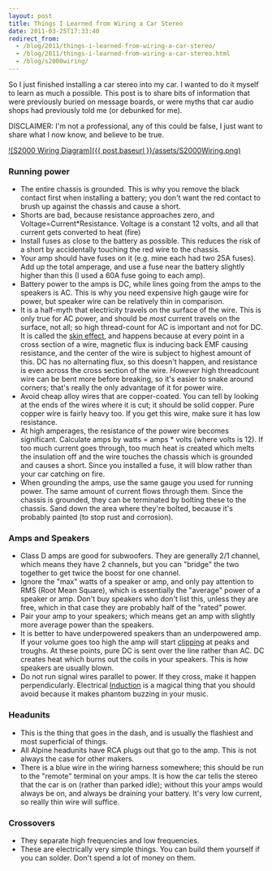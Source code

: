 ```yaml
---
layout: post
title: Things I Learned from Wiring a Car Stereo
date: 2011-03-25T17:33:40
redirect_from:
  - /blog/2011/things-i-learned-from-wiring-a-car-stereo/
  - /blog/2011/things-i-learned-from-wiring-a-car-stereo.html
  - /blog/s2000wiring/
---
```


So I just finished installing a car stereo into my car. I wanted to
do it myself to learn as much a possible. This post is to share bits of
information that were previously buried on message boards, or were myths that
car audio shops had previously told me (or debunked for me).

DISCLAIMER: I'm not a professional, any of this could be false, I just want to
share what I now know, and believe to be true.

[![S2000 Wiring Diagram]({{ post.baseurl }}/assets/S2000Wiring.png)](http://philihp.com/assets/S2000Wiring.png)

### Running power

- The entire chassis is grounded. This is why you remove the black contact
  first when installing a battery; you don't want the red contact to brush up
  against the chassis and cause a short.
- Shorts are bad, because resistance approaches zero, and
  Voltage=Current\*Resistance. Voltage is a constant 12 volts, and all that
  current gets converted to heat (fire)
- Install fuses as close to the battery as possible. This reduces the risk of
  a short by accidentally touching the red wire to the chassis.
- Your amp should have fuses on it (e.g. mine each had two 25A fuses). Add up
  the total amperage, and use a fuse near the battery slightly higher than
  this (I used a 60A fuse going to each amp).
- Battery power to the amps is DC, while lines going from the amps to the
  speakers is AC. This is why you need expensive high gauge wire for power,
  but speaker wire can be relatively thin in comparison.
- It is a half-myth that electricity travels on the surface of the wire. This
  is only true for AC power, and should be <i>most</i> current travels on the
  surface, not all; so high thread-count for AC is important and not for DC.
  It is called the
  <a href="http://en.wikipedia.org/wiki/Skin_effect">skin effect</a>, and
  happens because at every point in a cross section of a wire, magnetic flux
  is inducing back EMF causing resistance, and the center of the wire is
  subject to highest amount of this. DC has no alternating flux, so this
  doesn't happen, and resistance is even across the cross section of the wire.
  <i>However</i> high threadcount wire can be bent more before breaking, so
  it's easier to snake around corners; that's really the only advantage of it
  for power wire.
- Avoid cheap alloy wires that are copper-coated. You can tell by looking at
  the ends of the wires where it is cut; it should be solid copper. Pure
  copper wire is fairly heavy too. If you get this wire, make sure it has low
  resistance.
- At high amperages, the resistance of the power wire becomes significant.
  Calculate amps by watts = amps \* volts (where volts is 12). If too much
  current goes through, too much heat is created which melts the insulation
  off and the wire touches the chassis which is grounded and causes a short.
  Since you installed a fuse, it will blow rather than your car catching on
  fire.
- When grounding the amps, use the same gauge you used for running power. The
  same amount of current flows through them. Since the chassis is grounded,
  they can be terminated by bolting these to the chassis. Sand down the area
  where they're bolted, because it's probably painted (to stop rust and
  corrosion).

### Amps and Speakers

- Class D amps are good for subwoofers. They are generally 2/1 channel, which
  means they have 2 channels, but you can "bridge" the two together to get
  twice the boost for one channel.
- Ignore the "max" watts of a speaker or amp, and only pay attention to RMS
  (Root Mean Square), which is essentially the "average" power of a speaker or
  amp. Don't buy speakers who don't list this, unless they are free, which in
  that case they are probably half of the "rated" power.
- Pair your amp to your speakers; which means get an amp with slightly more
  average power than the speakers.
- It is better to have underpowered speakers than an underpowered amp. If your
  volume goes too high the amp will start
  <a href="http://en.wikipedia.org/wiki/Clipping_(audio)">clipping</a> at
  peaks and troughs. At these points, pure DC is sent over the line rather
  than AC. DC creates heat which burns out the coils in your speakers. This is
  how speakers are usually blown.
- Do not run signal wires parallel to power. If they cross, make it happen
  perpendicularly. Electrical
  <a href="http://en.wikipedia.org/wiki/Electromagnetic_induction"
        >Induction</a
      >
  is a magical thing that you should avoid because it makes phantom buzzing in
  your music.

### Headunits

- This is the thing that goes in the dash, and is usually the flashiest and
  most superficial of things.
- All Alpine headunits have RCA plugs out that go to the amp. This is not
  always the case for other makers.
- There is a blue wire in the wiring harness somewhere; this should be run to
  the "remote" terminal on your amps. It is how the car tells the stereo that
  the car is on (rather than parked idle); without this your amps would always
  be on, and always be draining your battery. It's very low current, so really
  thin wire will suffice.

### Crossovers

- They separate high frequencies and low frequencies.
- These are electrically very simple things. You can build them yourself if
  you can solder. Don't spend a lot of money on them.
